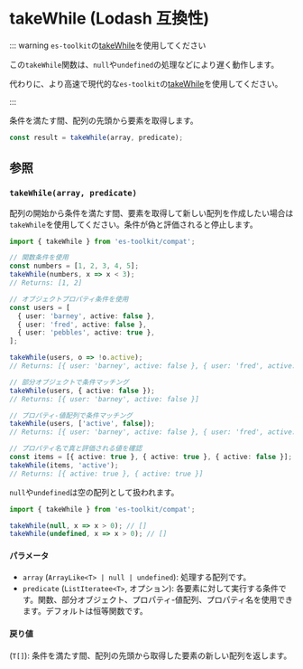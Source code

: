 # takeWhile (Lodash 互換性)

::: warning `es-toolkit`の[takeWhile](../../array/takeWhile.md)を使用してください

この`takeWhile`関数は、`null`や`undefined`の処理などにより遅く動作します。

代わりに、より高速で現代的な`es-toolkit`の[takeWhile](../../array/takeWhile.md)を使用してください。

:::

条件を満たす間、配列の先頭から要素を取得します。

```typescript
const result = takeWhile(array, predicate);
```

## 参照

### `takeWhile(array, predicate)`

配列の開始から条件を満たす間、要素を取得して新しい配列を作成したい場合は`takeWhile`を使用してください。条件が偽と評価されると停止します。

```typescript
import { takeWhile } from 'es-toolkit/compat';

// 関数条件を使用
const numbers = [1, 2, 3, 4, 5];
takeWhile(numbers, x => x < 3);
// Returns: [1, 2]

// オブジェクトプロパティ条件を使用
const users = [
  { user: 'barney', active: false },
  { user: 'fred', active: false },
  { user: 'pebbles', active: true },
];

takeWhile(users, o => !o.active);
// Returns: [{ user: 'barney', active: false }, { user: 'fred', active: false }]

// 部分オブジェクトで条件マッチング
takeWhile(users, { active: false });
// Returns: [{ user: 'barney', active: false }]

// プロパティ-値配列で条件マッチング
takeWhile(users, ['active', false]);
// Returns: [{ user: 'barney', active: false }, { user: 'fred', active: false }]

// プロパティ名で真と評価される値を確認
const items = [{ active: true }, { active: true }, { active: false }];
takeWhile(items, 'active');
// Returns: [{ active: true }, { active: true }]
```

`null`や`undefined`は空の配列として扱われます。

```typescript
import { takeWhile } from 'es-toolkit/compat';

takeWhile(null, x => x > 0); // []
takeWhile(undefined, x => x > 0); // []
```

#### パラメータ

- `array` (`ArrayLike<T> | null | undefined`): 処理する配列です。
- `predicate` (`ListIteratee<T>`, オプション): 各要素に対して実行する条件です。関数、部分オブジェクト、プロパティ-値配列、プロパティ名を使用できます。デフォルトは恒等関数です。

#### 戻り値

(`T[]`): 条件を満たす間、配列の先頭から取得した要素の新しい配列を返します。
